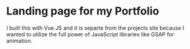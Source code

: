 # Landing page for my Portfolio

I built this with Vue JS and it is separte from the projects site because I wanted to utilize the full power of JavaScript libraries like GSAP for animation.
